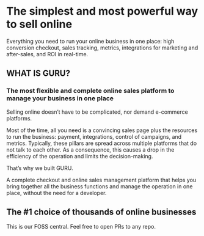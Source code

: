 # The simplest and most powerful way to sell online

Everything you need to run your online business in one place: high conversion checkout, sales tracking, metrics, integrations for marketing and after-sales, and ROI in real-time.


## WHAT IS GURU?
### The most flexible and complete online sales platform to manage your business in one place
Selling online doesn’t have to be complicated, nor demand e-commerce platforms.

Most of the time, all you need is a convincing sales page plus the resources to run the business: payment, integrations, control of campaigns, and metrics. Typically, these pillars are spread across multiple platforms that do not talk to each other. As a consequence, this causes a drop in the efficiency of the operation and limits the decision-making.

That’s why we built GURU.

A complete checkout and online sales management platform that helps you bring together all the business functions and manage the operation in one place, without the need for a developer.

## The #1 choice of thousands of online businesses
This is our FOSS central. Feel free to open PRs to any repo.
